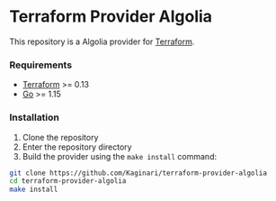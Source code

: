 # Terraform Provider Algolia

This repository is a Algolia provider for [Terraform](https://www.terraform.io).

### Requirements

- [Terraform](https://www.terraform.io/downloads.html) >= 0.13
- [Go](https://golang.org/doc/install) >= 1.15

### Installation

1. Clone the repository
1. Enter the repository directory
1. Build the provider using the `make install` command:

````bash
git clone https://github.com/Kaginari/terraform-provider-algolia
cd terraform-provider-algolia
make install
````

